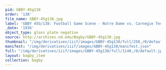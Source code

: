 ```yaml
---
pid: GBBY-45g138
order: '138'
file_name: GBBY-45g138.jpg
label: 'GBBY 45G/138: Football Game Scene - Notre Dame vs. Carnegie Tech - 1936'
_date: '1936'
object_type: glass plate negative
source: http://archives.nd.edu/Bagby/GBBY-45g138.jpg
thumbnail: "/img/derivatives/iiif/images/GBBY-45g138/full/250,/0/default.jpg"
manifest: "/img/derivatives/iiif/images/GBBY-45g138/manifest.json"
full: "/img/derivatives/iiif/images/GBBY-45g138/full/1140,/0/default.jpg"
layout: bagby_item
collection: bagby
---
```

